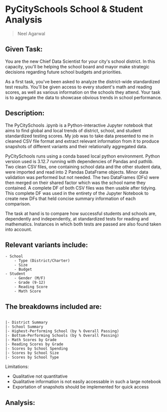 # PyCitySchools School & Student Analysis
> Neel Agarwal

## Given Task:
You are the new Chief Data Scientist for your city's 
school district. In this capacity, you'll be helping
the school board and mayor make strategic decisions 
regarding future school budgets and priorities.

As a first task, you've been asked to analyze the 
district-wide standardized test results. You'll be 
given access to every student's math and reading 
scores, as well as various information on the schools 
they attend. Your task is to aggregate the data to 
showcase obvious trends in school performance.


## Description:
The PyCitySchools .ipynb is a Python-interactive 
Jupyter notebook that aims to find global and local 
trends of district, school, and student standardized 
testing scores. My job was to take data presented to 
me in cleaned CSV file format and extract relevant 
information from it to produce snapshots of different 
variants and their relationally aggregated data.

PyCitySchools runs using a conda based local python 
environment. Python version used is 3.12.7 running 
with dependencies of Pandas and pathlib. Two clean CSV 
files, one containing school data and the other student 
data, were imported and read into 2 Pandas DataFrame 
objects. Minor data validation was performed but not 
needed. The two DataFrames (DFs) were then merged on their 
shared factor which was the school name they contained. 
A complete DF of both CSV files was then usable after 
tidying. This complete DF was used in the entirety of 
the Jupyter Notebook to create new DFs that held concise
summary information of each comparison.

The task at hand is to compare how successful students 
and schools are, dependently and independently, at 
standardized tests for reading and mathematics. Instances
in which both tests are passed are also found taken into
account.

## Relevant variants include:
```
- School
    - Type (District/Charter)
    - Size
    - Budget
- Student
    - Gender (M/F)
    - Grade (9-12)
    - Reading Score
    - Math Score
```

## The breakdowns included are:
```

|- District Summary
|- School Summary
|- Highest-Performing School (by % Overall Passing)
|- Bottom-Performing Schools (by % Overall Passing)
|- Math Scores by Grade
|- Reading Scores by Grade
|- Scores by School Spending
|- Scores by School Size
|- Scores by School Type
```

Limitations:
- Qualitative not quantitative
- Qualitative information is not easily accessable in such a large notebook
- Exportation of snapshots should be implemented for quick access


Analysis:
---------
